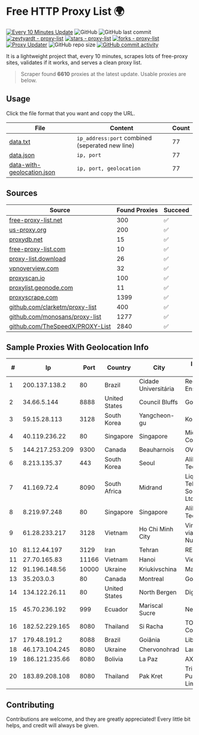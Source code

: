 
# Free HTTP Proxy List 🌍

[![Every 10 Minutes Update](https://github.com/mertguvencli/http-proxy-list/actions/workflows/main.yml/badge.svg?branch=main)](https://github.com/mertguvencli/http-proxy-list/actions/workflows/main.yml)
![GitHub](https://img.shields.io/github/license/mertguvencli/http-proxy-list)
![GitHub last commit](https://img.shields.io/github/last-commit/mertguvencli/http-proxy-list)
[![zevtyardt - proxy-list](https://img.shields.io/static/v1?label=zevtyardt&message=proxy-list&color=blue&logo=github)](https://github.com/zevtyardt/proxy-list "Go to GitHub repo")
[![stars - proxy-list](https://img.shields.io/github/stars/zevtyardt/proxy-list?style=social)](https://github.com/zevtyardt/proxy-list)
[![forks - proxy-list](https://img.shields.io/github/forks/zevtyardt/proxy-list?style=social)](https://github.com/zevtyardt/proxy-list)
[![Proxy Updater](https://github.com/zevtyardt/proxy-list/workflows/Proxy%20Updater/badge.svg)](https://github.com/zevtyardt/proxy-list/actions?query=workflow:"Proxy+Updater")
![GitHub repo size](https://img.shields.io/github/repo-size/zevtyardt/proxy-list)
[![GitHub commit activity](https://img.shields.io/github/commit-activity/m/zevtyardt/proxy-list?logo=commits)](https://github.com/zevtyardt/proxy-list/commits/main)

It is a lightweight project that, every 10 minutes, scrapes lots of free-proxy sites, validates if it works, and serves a clean proxy list.

> Scraper found **6610** proxies at the latest update. Usable proxies are below.

## Usage

Click the file format that you want and copy the URL.

|File|Content|Count|
|----|-------|-----|
|[data.txt](https://raw.githubusercontent.com/mertguvencli/http-proxy-list/main/proxy-list/data.txt)|`ip_address:port` combined (seperated new line)|77|
|[data.json](https://raw.githubusercontent.com/mertguvencli/http-proxy-list/main/proxy-list/data.json)|`ip, port`|77|
|[data-with-geolocation.json](https://raw.githubusercontent.com/mertguvencli/http-proxy-list/main/proxy-list/data-with-geolocation.json)|`ip, port, geolocation`|77|

## Sources

|Source|Found Proxies|Succeed|
|------|-------------|-------|
|[free-proxy-list.net](https://free-proxy-list.net)|300|✅|
|[us-proxy.org](https://www.us-proxy.org)|200|✅|
|[proxydb.net](http://proxydb.net)|15|✅|
|[free-proxy-list.com](https://free-proxy-list.com/?page=&port=&type%5B%5D=http&type%5B%5D=https&up_time=0&search=Search)|10|✅|
|[proxy-list.download](https://www.proxy-list.download/HTTP)|26|✅|
|[vpnoverview.com](https://vpnoverview.com/privacy/anonymous-browsing/free-proxy-servers)|32|✅|
|[proxyscan.io](https://www.proxyscan.io)|100|✅|
|[proxylist.geonode.com](https://proxylist.geonode.com/api/proxy-list?limit=300&page=1&sort_by=lastChecked&sort_type=desc&protocols=http,https)|11|✅|
|[proxyscrape.com](https://api.proxyscrape.com/v2/?request=displayproxies&protocol=http&timeout=10000&country=all&ssl=all&anonymity=all)|1399|✅|
|[github.com/clarketm/proxy-list](https://raw.githubusercontent.com/clarketm/proxy-list/master/proxy-list-raw.txt)|400|✅|
|[github.com/monosans/proxy-list](https://raw.githubusercontent.com/monosans/proxy-list/main/proxies/http.txt)|1277|✅|
|[github.com/TheSpeedX/PROXY-List](https://raw.githubusercontent.com/TheSpeedX/PROXY-List/master/http.txt)|2840|✅|


## Sample Proxies With Geolocation Info

|#|Ip|Port|Country|City|Internet Service Provider|
|-|--|----|-------|----|-------------------------|
|1|200.137.138.2|80|Brazil|Cidade Universitária|Rede Nacional de Ensino e Pesquisa|
|2|34.66.5.144|8888|United States|Council Bluffs|Google LLC|
|3|59.15.28.113|3128|South Korea|Yangcheon-gu|Korea Telecom|
|4|40.119.236.22|80|Singapore|Singapore|Microsoft Corporation|
|5|144.217.253.209|9300|Canada|Beauharnois|OVH SAS|
|6|8.213.135.37|443|South Korea|Seoul|Alibaba (US) Technology Co., Ltd.|
|7|41.169.72.4|8090|South Africa|Midrand|Liquid Telecommunications South Africa (Pty) Ltd|
|8|8.219.97.248|80|Singapore|Singapore|Alibaba (US) Technology Co., Ltd.|
|9|61.28.233.217|3128|Vietnam|Ho Chi Minh City|Vinadata broadcast via vinagame AS Number|
|10|81.12.44.197|3129|Iran|Tehran|RESPINA Networks|
|11|27.70.165.83|11166|Vietnam|Hanoi|Viettel Group|
|12|91.196.148.56|10000|Ukraine|Kriukivschina|Maximum-Net LLC|
|13|35.203.0.3|80|Canada|Montreal|Google LLC|
|14|134.122.26.11|80|United States|North Bergen|DigitalOcean, LLC|
|15|45.70.236.192|999|Ecuador|Mariscal Sucre|Nedetel S.A.|
|16|182.52.229.165|8080|Thailand|Si Racha|TOT Public Company Limited|
|17|179.48.191.2|8088|Brazil|Goiânia|Libre Telecom Eireli|
|18|46.173.104.245|8080|Ukraine|Chervonohrad|Lanet Network Ltd|
|19|186.121.235.66|8080|Bolivia|La Paz|AXS Bolivia S. A.|
|20|183.89.208.108|8080|Thailand|Pak Kret|Triple T Broadband Public Company Limited|



## Contributing

Contributions are welcome, and they are greatly appreciated! Every
little bit helps, and credit will always be given.

